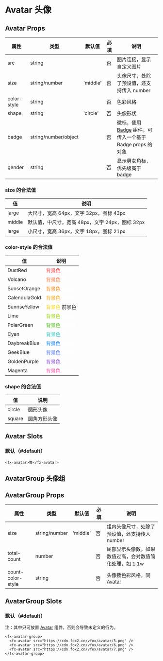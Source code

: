 # Avatar 头像

## Avatar Props

| 属性        | 类型                 | 默认值   | 必填 | 说明                                                                   |
| ----------- | -------------------- | -------- | ---- | ---------------------------------------------------------------------- |
| src         | string               |          | 否   | 图片连接，显示自定义图片                                               |
| size        | string/number        | 'middle' | 否   | 头像尺寸，处除了预设值，还支持传入 number                              |
| color-style | string               |          | 否   | 色彩风格                                                               |
| shape       | string               | 'circle' | 否   | 头像形状                                                               |
| badge       | string/number/object |          | 否   | 徽标，使用 [Badge](./Badge.md) 组件，可传入一个基于 Badge props 的对象 |
| gender      | string               |          | 否   | 显示男女角标，优先级高于 badge                                         |

### size 的合法值

| 值     | 说明                                            |
| ------ | ----------------------------------------------- |
| large  | 大尺寸，宽高 64px，文字 32px，图标 43px         |
| middle | 默认值，中尺寸，宽高 48px，文字 24px，图标 32px |
| large  | 小尺寸，宽高 36px，文字 18px，图标 21px         |

### color-style 的合法值

| 值            | 说明                                                                |
| ------------- | ------------------------------------------------------------------- |
| DustRed       | <font color=#ff4d4f>背景色</font> <font color=#ffffff>前景色</font> |
| Volcano       | <font color=#ff7a45>背景色</font> <font color=#ffffff>前景色</font> |
| SunsetOrange  | <font color=#fa8c16>背景色</font> <font color=#ffffff>前景色</font> |
| CalendulaGold | <font color=#faad14>背景色</font> <font color=#ffffff>前景色</font> |
| SunriseYellow | <font color=#fadb14>背景色</font> <font color=#262626>前景色</font> |
| Lime          | <font color=#a0d911>背景色</font> <font color=#ffffff>前景色</font> |
| PolarGreen    | <font color=#52c41a>背景色</font> <font color=#ffffff>前景色</font> |
| Cyan          | <font color=#36cfc9>背景色</font> <font color=#ffffff>前景色</font> |
| DaybreakBlue  | <font color=#1890ff>背景色</font> <font color=#ffffff>前景色</font> |
| GeekBlue      | <font color=#597ef7>背景色</font> <font color=#ffffff>前景色</font> |
| GoldenPurple  | <font color=#9254de>背景色</font> <font color=#ffffff>前景色</font> |
| Magenta       | <font color=#f759ab>背景色</font> <font color=#ffffff>前景色</font> |

### shape 的合法值

| 值     | 说明         |
| ------ | ------------ |
| circle | 圆形头像     |
| square | 圆角方形头像 |

## Avatar Slots

### 默认（#default）

```
<fx-avatar>曹</fx-avatar>
```

## AvatarGroup 头像组

## AvatarGroup Props

| 属性              | 类型          | 默认值   | 必填 | 说明                                                          |
| ----------------- | ------------- | -------- | ---- | ------------------------------------------------------------- |
| size              | string/number | 'middle' | 否   | 组内头像尺寸，处除了预设值，还支持传入 number                 |
| total-count        | number        |          | 否   | 尾部显示头像数，如果数值过高，会对数值简化处理，如 1.1w       |
| count-color-style | string        |          | 否   | 头像数色彩风格，同 [Avatar](./Avatar.md#color-style-的合法值) |

## AvatarGroup Slots

### 默认（#default）

注：其中只可放置 [Avatar](./Collapse.md#avatar-头像) 组件，否则会导致未定义的行为。

```
<fx-avatar-group>
  <fx-avatar src="https://cdn.fox2.cn/vfox/avatar/5.png" />
  <fx-avatar src="https://cdn.fox2.cn/vfox/avatar/6.png" />
  <fx-avatar src="https://cdn.fox2.cn/vfox/avatar/7.png" />
</fx-avatar-group>
```
